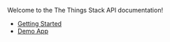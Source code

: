 Welcome to the The Things Stack API documentation!

* [Getting Started](Getting%20Started.md)
* [Demo App](Demo%20App.md)